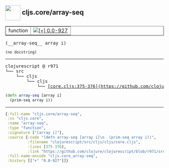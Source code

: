## <img width="48px" valign="middle" src="http://i.imgur.com/Hi20huC.png"> cljs.core/array-seq

 <table border="1">
<tr>
<td>function</td>
<td><a href="https://github.com/cljsinfo/api-refs/tree/0.0-927"><img valign="middle" alt="[+] 0.0-927" src="https://img.shields.io/badge/+-0.0--927-lightgrey.svg"></a> </td>
</tr>
</table>

 <samp>
(__array-seq__ array i)<br>
</samp>

```
(no docstring)
```

---

 <pre>
clojurescript @ r971
└── src
    └── cljs
        └── cljs
            └── <ins>[core.cljs:375-376](https://github.com/clojure/clojurescript/blob/r971/src/cljs/cljs/core.cljs#L375-L376)</ins>
</pre>

```clj
(defn array-seq [array i]
  (prim-seq array i))
```


---

```clj
{:full-name "cljs.core/array-seq",
 :ns "cljs.core",
 :name "array-seq",
 :type "function",
 :signature ["[array i]"],
 :source {:code "(defn array-seq [array i]\n  (prim-seq array i))",
          :filename "clojurescript/src/cljs/cljs/core.cljs",
          :lines [375 376],
          :link "https://github.com/clojure/clojurescript/blob/r971/src/cljs/cljs/core.cljs#L375-L376"},
 :full-name-encode "cljs.core_array-seq",
 :history [["+" "0.0-927"]]}

```
